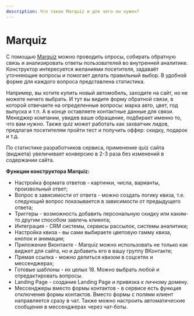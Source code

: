 ```yaml
---
description: Что такое Marquiz и для чего он нужен?
---
```


# Marquiz

С помощью [Marquiz](https://www.marquiz.ru/?roistat=direct18\_search\_10787002015\_%D0%BC%D0%B0%D1%80%D0%BA%D0%B2%D0%B8%D0%B7\&roistat\_referrer=none\&roistat\_pos=premium\_1\&yclid=7662193034413790360) можно проводить опросы, собирать обратную связь и анализировать ответы пользователей во внутренней аналитике. Конструктор интересуется желаниями посетителя, задаваёт уточняющие вопросы и помогает делать правильный выбор. В удобной форме для каждого вопроса представлена статистика.

Например, вы хотите купить новый автомобиль, заходите на сайт, но не можете ничего выбрать. И тут вы видите форму обратной связи, в которой отвечаете на определенные вопросы: марка авто, цвет, год выпуска и т.п. А в конце оставляете контактные данные для связи. Менеджер компании, увидев ваше обращение, подбирает именно то, что вам нужно. Также quiz  может работать как захватчик лидов, предлагая посетителям пройти тест и получить оффер: скидку, подарок и т.д.&#x20;

По статистике разработчиков сервиса, применение quiz сайта (виджета) увеличивает конверсию в 2-3 раза без изменений в содержании сайта.&#x20;



**Функции конструктора Marquiz:**

* Настройка формата ответов - картинки, числа, варианты, произвольный ответ;
* Вопрос в зависимости от ответа - можно создать логику квиза, т.е. следующий вопрос показывается в зависимости от предыдущего ответа;
* Триггеры - возможность добавить персональную скидку или каким-то другим способом завлечь клиента;&#x20;
* Интеграция - CRM системы, сервисы рассылок, системы аналитики;&#x20;
* Настройка квиза - вы сами выбираете цветовую гамму квиза, кнопок и анимации;&#x20;
* Приложение Вконтакте - Marquiz можно использовать не только как виджет для сайта, но и добавить его в вашу группу ВКонтакте;&#x20;
* Прямая ссылка - можно делиться квизом в соцсетях и мессенджерах;&#x20;
* Готовые шаблоны - их целых 18. Можно выбрать любой и отредактировать вопросы.&#x20;
* Landing Page - создание Landing Page и привязка к личному домену.&#x20;
* Мессенджеры вместо формы контактов - в сервисе есть функция отключения формы контактов. Вместо формы с полями клиент направляется сразу в чат. Также можно настроить автоматические сообщения в мессенджерах через чат-боты.





